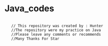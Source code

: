 # Java_codes
######
       // This repository was created by : Hunter
       //The repository were my practice on Java 
       //Please leave any comments or recommends 
       //Many Thanks For Star

